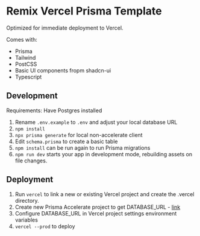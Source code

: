 # Remix Vercel Prisma Template

Optimized for immediate deployment to Vercel.

Comes with:

* Prisma
* Tailwind
* PostCSS
* Basic UI components fropm shadcn-ui
* Typescript

## Development

Requirements: Have Postgres installed

1. Rename `.env.example` to `.env` and adjust your local database URL
2. `npm install`
3. `npx prisma generate` for local non-accelerate client
4. Edit `schema.prisma` to create a basic table
5. `npm install` can be run again to run Prisma migrations
6. `npm run dev` starts your app in development mode, rebuilding assets on file changes.

## Deployment

1. Run `vercel` to link a new or existing Vercel project and create the .vercel directory.
2. Create new Prisma Accelerate project to get DATABASE_URL - [link](https://www.prisma.io/docs/data-platform/accelerate/getting-started)
3. Configure DATABASE_URL in Vercel project settings environment variables
4. `vercel --prod` to deploy
